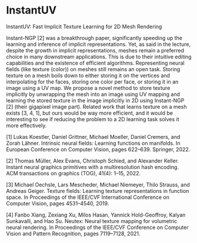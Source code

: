 # InstantUV
InstantUV: Fast Implicit Texture Learning for 2D Mesh Rendering

Instant-NGP [2] was a breakthrough paper, significantly speeding up the learning and inference of
implicit representations. Yet, as said in the lecture, despite the growth in implicit representations,
meshes remain a preferred choice in many downstream applications. This is due to their intuitive
editing capabilities and the existence of efficient algorithms. Representing neural fields (like texture
(color)) on meshes still remains an open task. Storing texture on a mesh boils down to either storing
it on the vertices and interpolating for the faces, storing one color per face, or storing it in an image
using a UV map. We propose a novel method to store texture implicitly by unwrapping the mesh
into an image using UV mapping and learning the stored texture in the image implicitly in 2D using
Instant-NGP [2] (their gigapixel image part). Related work that learns texture on a mesh exists
[3, 4, 1], but ours would be way more efficient, and it would be interesting to see if reducing the
problem to a 2D learning task solves it more effectively.



[1] Lukas Koestler, Daniel Grittner, Michael Moeller, Daniel Cremers, and Zorah Lähner. Intrinsic
neural fields: Learning functions on manifolds. In European Conference on Computer Vision,
pages 622–639. Springer, 2022. 

[2] Thomas Müller, Alex Evans, Christoph Schied, and Alexander Keller. Instant neural graphics
primitives with a multiresolution hash encoding. ACM transactions on graphics (TOG), 41(4):
1–15, 2022.

[3] Michael Oechsle, Lars Mescheder, Michael Niemeyer, Thilo Strauss, and Andreas Geiger. Texture
fields: Learning texture representations in function space. In Proceedings of the IEEE/CVF
International Conference on Computer Vision, pages 4531–4540, 2019.

[4] Fanbo Xiang, Zexiang Xu, Milos Hasan, Yannick Hold-Geoffroy, Kalyan Sunkavalli, and Hao
Su. Neutex: Neural texture mapping for volumetric neural rendering. In Proceedings of the
IEEE/CVF Conference on Computer Vision and Pattern Recognition, pages 7119–7128, 2021.
